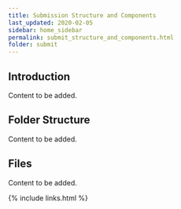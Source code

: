```yaml
---
title: Submission Structure and Components
last_updated: 2020-02-05
sidebar: home_sidebar
permalink: submit_structure_and_components.html
folder: submit
---
```


## Introduction

<font class='toBeAdded'>Content to be added.</font>

## Folder Structure

<font class='toBeAdded'>Content to be added.</font>

## Files

<font class='toBeAdded'>Content to be added.</font>

{% include links.html %}
